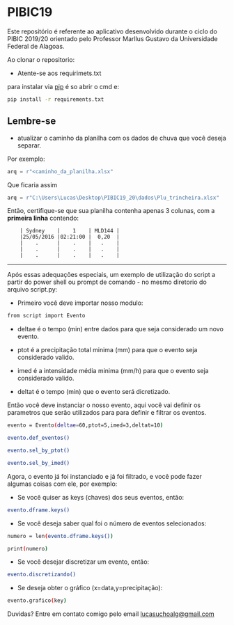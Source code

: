 # PIBIC19

Este repositório é referente ao aplicativo desenvolvido durante o ciclo do PIBIC 2019/20 orientado pelo Professor Marllus Gustavo da Universidade Federal de Alagoas.


Ao clonar o repositorio:

- Atente-se aos requirimets.txt

para instalar via [pip](https://pip.pypa.io/en/stable/) é so abrir o cmd e:

```bash
pip install -r requirements.txt
```
## Lembre-se
- atualizar o caminho da planilha com os dados de chuva que você deseja separar.

Por exemplo:
```python
arq = r"<caminho_da_planilha.xlsx"
```
Que ficaria assim

```python
arq = r"C:\Users\Lucas\Desktop\PIBIC19_20\dados\Plu_trincheira.xlsx"
```
Então, certifique-se que sua planilha contenha apenas 3 colunas, com a **primeira linha** contendo:


        | Sydney    |    1    | MLD144 |
        |25/05/2016 |02:21:00 |  0,20  |
        |    .      |    .    |   .    |
        |    .      |    .    |   .    |
        |    .      |    .    |   .    |


-------------

Após essas adequações especiais, um exemplo de utilização do script a partir do power shell ou prompt de comando - no mesmo diretorio do arquivo script.py:

- Primeiro você deve importar nosso modulo:
```bash
from script import Evento
``` 



- deltae é o tempo (min) entre dados para que seja considerado um novo evento.

- ptot é a precipitação total minima (mm) para que o evento seja considerado valido.

- imed é a intensidade média minima (mm/h) para que o evento seja considerado valido.

- deltat é o tempo (min) que o evento será dicretizado.

Então você deve instanciar o nosso evento, aqui você vai definir os parametros que
serão utilizados para para definir e filtrar os eventos.

```bash  
evento = Evento(deltae=60,ptot=5,imed=3,deltat=10)

evento.def_eventos()

evento.sel_by_ptot()

evento.sel_by_imed()
``` 
Agora, o evento já foi instanciado e já foi filtrado, e você pode fazer algumas coisas com ele, por exemplo:

- Se você quiser as keys (chaves) dos seus eventos, então:
```bash  
evento.dframe.keys()
```
- Se você deseja saber qual foi o número de eventos selecionados:
```bash  
numero = len(evento.dframe.keys())

print(numero)
```

- Se você desejar discretizar um evento, então:
```bash  
evento.discretizando()
```  
- Se deseja obter o gráfico (x=data,y=precipitação):
```bash 
evento.grafico(key)
```    

Duvidas? Entre em contato comigo pelo email lucasuchoalg@gmail.com
